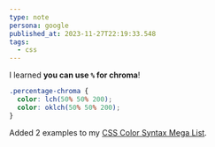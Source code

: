 ```yaml
---
type: note
persona: google
published_at: 2023-11-27T22:19:33.548
tags: 
  - css
---
```


I learned **you can use `%` for chroma**!

```css
.percentage-chroma {
  color: lch(50% 50% 200);
  color: oklch(50% 50% 200);
}
```

Added 2 examples to my [CSS Color Syntax Mega List](https://codepen.io/argyleink/pen/RwyOyeq).  